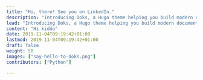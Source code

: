 ```yaml
---
title: "Hi, there! See you on LinkedIn."
description: "Introducing Doks, a Hugo theme helping you build modern documentation websites that are secure, fast, and SEO-ready — by default."
lead: "Introducing Doks, a Hugo theme helping you build modern documentation websites that are secure, fast, and SEO-ready — by default."
content: "Hi kiddo"
date: 2019-11-04T09:19:42+01:00
lastmod: 2019-11-04T09:19:42+01:00
draft: false
weight: 50
images: ["say-hello-to-doks.png"]
contributors: ["Python"]

---
```

